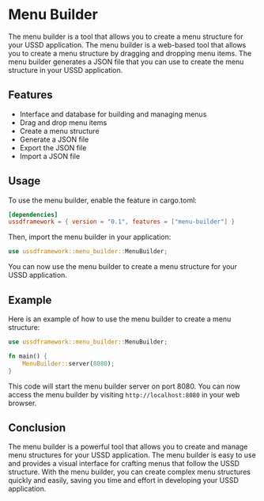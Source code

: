 # Menu Builder

The menu builder is a tool that allows you to create a menu structure for your USSD application. The menu builder is a web-based tool that allows you to create a menu structure by dragging and dropping menu items. The menu builder generates a JSON file that you can use to create the menu structure in your USSD application.

## Features

- Interface and database for building and managing menus
- Drag and drop menu items
- Create a menu structure
- Generate a JSON file
- Export the JSON file
- Import a JSON file

## Usage

To use the menu builder, enable the feature in cargo.toml:

```toml
[dependencies]
ussdframework = { version = "0.1", features = ["menu-builder"] }
```

Then, import the menu builder in your application:

```rust
use ussdframework::menu_builder::MenuBuilder;
```

You can now use the menu builder to create a menu structure for your USSD application.

## Example

Here is an example of how to use the menu builder to create a menu structure:

```rust
use ussdframework::menu_builder::MenuBuilder;

fn main() {
    MenuBuilder::server(8080);
}
```

This code will start the menu builder server on port 8080. You can now access the menu builder by visiting `http://localhost:8080` in your web browser.

## Conclusion

The menu builder is a powerful tool that allows you to create and manage menu structures for your USSD application. The menu builder is easy to use and provides a visual interface for crafting menus that follow the USSD structure. With the menu builder, you can create complex menu structures quickly and easily, saving you time and effort in developing your USSD application.
